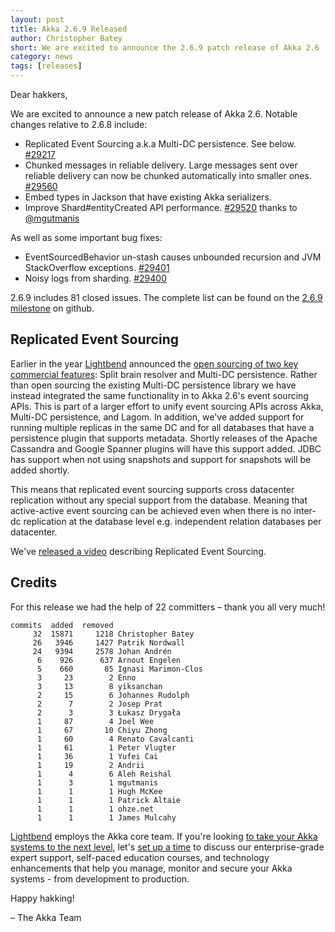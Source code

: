 ```yaml
---
layout: post
title: Akka 2.6.9 Released
author: Christopher Batey
short: We are excited to announce the 2.6.9 patch release of Akka 2.6
category: news
tags: [releases]
---
```


Dear hakkers,

We are excited to announce a new patch release of Akka 2.6. Notable changes relative to 2.6.8 include:

* Replicated Event Sourcing a.k.a Multi-DC persistence. See below. [#29217](https://github.com/akka/akka/issues/29217)
* Chunked messages in reliable delivery. Large messages sent over reliable delivery can now be chunked automatically into smaller ones. [#29560](https://github.com/akka/akka/issues/29560)
* Embed types in Jackson that have existing Akka serializers. 
* Improve Shard#entityCreated API performance. [#29520](https://github.com/akka/akka/issues/29217) thanks to [@mgutmanis](https://github.com/mgutmanis)

As well as some important bug fixes:

* EventSourcedBehavior un-stash causes unbounded recursion and JVM StackOverflow exceptions. [#29401](https://github.com/akka/akka/issues/29401)
* Noisy logs from sharding. [#29400](https://github.com/akka/akka/issues/29400)

2.6.9 includes 81 closed issues. The complete list can be found on the [2.6.9 milestone](https://github.com/akka/akka/milestone/169?closed=1) on github.

## Replicated Event Sourcing 

Earlier in the year [Lightbend](https://www.lightbend.com/) announced the [open sourcing of two key commercial features](https://www.lightbend.com/blog/lightbend-to-contribute-commercial-features-to-akka-open-source): Split brain resolver and Multi-DC persistence.
Rather than open sourcing the existing Multi-DC persistence library we have instead integrated the same functionality in to Akka 2.6's event sourcing APIs.
This is part of a larger effort to unify event sourcing APIs across Akka, Multi-DC persistence, and Lagom.
In addition, we've added support for running multiple replicas in the same DC and for all databases that have a persistence plugin that supports metadata. 
Shortly releases of the Apache Cassandra and Google Spanner plugins will have this support added.
JDBC has support when not using snapshots and support for snapshots will be added shortly.

This means that replicated event sourcing supports cross datacenter replication without any special support from the database. Meaning that active-active event sourcing can be
achieved even when there is no inter-dc replication at the database level e.g. independent relation databases per datacenter.

We've [released a video](https://akka.io/blog/news/2020/09/09/replicated-event-sourcing-video) describing Replicated Event Sourcing.

## Credits

For this release we had the help of 22 committers – thank you all very much!

```
commits  added  removed
     32  15871     1218 Christopher Batey
     26   3946     1427 Patrik Nordwall
     24   9394     2578 Johan Andrén
      6    926      637 Arnout Engelen
      5    660       85 Ignasi Marimon-Clos
      3     23        2 Enno
      3     13        8 yiksanchan
      2     15        6 Johannes Rudolph
      2      7        2 Josep Prat
      2      3        3 Łukasz Drygała
      1     87        4 Joel Wee
      1     67       10 Chiyu Zhong
      1     60        4 Renato Cavalcanti
      1     61        1 Peter Vlugter
      1     36        1 Yufei Cai
      1     19        2 Andrii
      1      4        6 Aleh Reishal
      1      3        1 mgutmanis
      1      1        1 Hugh McKee
      1      1        1 Patrick Altaie
      1      1        1 ohze.net
      1      1        1 James Mulcahy
```

[Lightbend](https://www.lightbend.com/) employs the Akka core team. If you're looking [to take your Akka systems to the next level](https://www.lightbend.com/akka-platform#subscription), let's [set up a time](https://www.lightbend.com/contact) to discuss our enterprise-grade expert support, self-paced education courses, and technology enhancements that help you manage, monitor and secure your Akka systems - from development to production.

Happy hakking!

– The Akka Team
